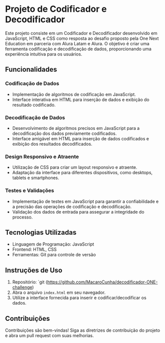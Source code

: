 # Projeto de Codificador e Decodificador

Este projeto consiste em um Codificador e Decodificador desenvolvido em JavaScript, HTML e CSS como resposta ao desafio proposto pela One Next Education em parceria com Alura Latam e Alura. O objetivo é criar uma ferramenta codificação e decodificação de dados, proporcionando uma experiência intuitiva para os usuários.

## Funcionalidades

### Codificação de Dados
- Implementação de algoritmos de codificação em JavaScript.
- Interface interativa em HTML para inserção de dados e exibição do resultado codificado.

### Decodificação de Dados
- Desenvolvimento de algoritmos precisos em JavaScript para a decodificação dos dados previamente codificados.
- Interface amigável em HTML para inserção de dados codificados e exibição dos resultados decodificados.

### Design Responsivo e Atraente
- Utilização de CSS para criar um layout responsivo e atraente.
- Adaptação da interface para diferentes dispositivos, como desktops, tablets e smartphones.

### Testes e Validações
- Implementação de testes em JavaScript para garantir a confiabilidade e a precisão das operações de codificação e decodificação.
- Validação dos dados de entrada para assegurar a integridade do processo.

## Tecnologias Utilizadas

- Linguagem de Programação: JavaScript
- Frontend: HTML, CSS
- Ferramentas: Git para controle de versão

## Instruções de Uso

1. Repositório: `git (https://github.com/MacaroCunha/decodificador-ONE-challenge)
2. Abra o arquivo `index.html` em seu navegador.
3. Utilize a interface fornecida para inserir e codificar/decodificar os dados.

## Contribuições

Contribuições são bem-vindas! Siga as diretrizes de contribuição do projeto e abra um pull request com suas melhorias.
